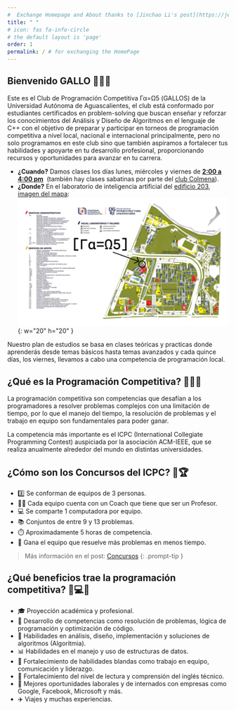 ```yaml
---
#  Exchange Homepage and About thanks to [Jinchao Li's post](https://jekyll-theme-chirpy-taupe.vercel.app/blog/exchange-homepage-and-about/) and the [github issue 711](https://github.com/cotes2020/jekyll-theme-chirpy/issues/711)
title: " "
# icon: fas fa-info-circle 
# the default layout is 'page'
order: 1
permalink: / # for exchanging the HomePage
---
```


## Bienvenido GALLO 🎉🐓👋
<script src="https://cdn.jsdelivr.net/npm/add-to-calendar-button@2" async defer></script>
<style>
add-to-calendar-button {
    display: inline-flex !important;  
    vertical-align: middle !important; 
}
</style>
Este es el Club de Programación Competitiva Γα=Ω5 (GALLOS) de la Universidad Autónoma de Aguascalientes, el club está conformado por estudiantes certificados en problem-solving que buscan enseñar y reforzar los conocimientos del Análisis y Diseño de Algoritmos en el lenguaje de C++ con el objetivo de preparar y participar en torneos de programación competitiva a nivel local, nacional e internacional principalmente, pero no solo programamos en este club sino que también aspiramos a fortalecer tus habilidades y apoyarte en tu desarrollo profesional, proporcionando recursos y oportunidades para avanzar en tu carrera.
- **¿Cuando?** Damos clases los días lunes, miércoles y viernes de <ins>**2:00 a 4:00 pm**</ins> <add-to-calendar-button 
  name="Clases del club Γα=Ω5"
  description="Clases del club Γα=Ω5 en el laboratorio de inteligencia artificial del edificio 203 CU de la UAA de 2:00 a 4:00 pm"
  startDate="2024-08-19"
  startTime="14:00"
  endDate="2024-11-29"
  endTime="16:00"
  timeZone="America/Mexico_City"
  location="https://maps.app.goo.gl/A9i7rYa39DNT53NA8"
  organizer="CPC-GALLOS|cpc.gallos@gmail.com"
  recurrence="weekly"
  recurrence_byDay="MO,WE,FR"
  iCalFileName="Google_Cloud"
  options="'Apple','Google','Outlook.com','Microsoft365'"
  listStyle="overlay"
  trigger="click"
  hideBackground
  size="1"
  label="Agregar al calendario"
  lightMode="bodyScheme"
  pastDateHandling="hide"></add-to-calendar-button> (también hay clases sabatinas por parte del [club Colmena](https://linktr.ee/colmena.oficial)).
- **¿Donde?** En el laboratorio de inteligencia artificial del [edificio 203](https://maps.app.goo.gl/A9i7rYa39DNT53NA8), [imagen del mapa](/assets/img/edificio203.jpg): ![mapa uaa](/assets/img/edificio203.jpg){: w="20" h="20" }

Nuestro plan de estudios se basa en clases teóricas y practicas donde aprenderás desde temas básicos hasta temas avanzados y cada quince días, los viernes, llevamos a cabo una competencia de programación local.


## ¿Qué es la Programación Competitiva? 👨‍💻💡

La programación competitiva son competencias que desafían a los programadores a resolver problemas complejos con una limitación de tiempo, por lo que el manejo del tiempo, la resolución de problemas y el trabajo en equipo son fundamentales para poder ganar.

La competencia más importante es el ICPC (International Collegiate Programming Contest) auspiciada por la asociación ACM-IEEE, que se realiza anualmente alrededor del mundo en distintas universidades.

## ¿Cómo son los Concursos del ICPC? 🤔🏆

- 3️⃣ Se conforman de equipos de 3 personas.
- 👨‍🏫 Cada equipo cuenta con un Coach que tiene que ser un Profesor.
- 💻 Se comparte 1 computadora por equipo.
- 📚 Conjuntos de entre 9 y 13 problemas.
- ⏱️ Aproximadamente 5 horas de competencia.
- 🏅 Gana el equipo que resuelve más problemas en menos tiempo.

> Más información en el post: [Concursos](https://cpc-gallos.github.io/blog/Concursos/#icpc)
{: .prompt-tip }

## ¿Qué beneficios trae la programación competitiva? 🌟💻🏅

- 🎓 Proyección académica y profesional.
- 🧩 Desarrollo de competencias como resolución de problemas, lógica de programación y optimización de código.
- 🎨 Habilidades en análisis, diseño, implementación y soluciones de algoritmos (Algoritmia).
- 📊 Habilidades en el manejo y uso de estructuras de datos.
- 🤝 Fortalecimiento de habilidades blandas como trabajo en equipo, comunicación y liderazgo.
- 📖 Fortalecimiento del nivel de lectura y comprensión del inglés técnico.
- 💼 Mejores oportunidades laborales y de internados con empresas como Google, Facebook, Microsoft y más.
- ✈️ Viajes y muchas experiencias.





